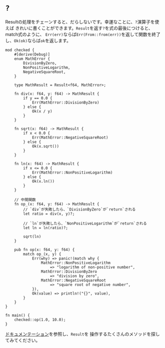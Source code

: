# `?`

Resultの処理をチェーンすると、だらしないです。幸運なことに、`?`演算子を使えば
きれいに書くことができます。`Result`を返す`?`を式の最後につけると、match式のように、
`Err(err)`ならば`Err(From::from(err))`を返して関数を終了し、`Ok(ok)`ならば`ok`を返します。

```rust,editable,ignore,mdbook-runnable
mod checked {
    #[derive(Debug)]
    enum MathError {
        DivisionByZero,
        NonPositiveLogarithm,
        NegativeSquareRoot,
    }

    type MathResult = Result<f64, MathError>;

    fn div(x: f64, y: f64) -> MathResult {
        if y == 0.0 {
            Err(MathError::DivisionByZero)
        } else {
            Ok(x / y)
        }
    }

    fn sqrt(x: f64) -> MathResult {
        if x < 0.0 {
            Err(MathError::NegativeSquareRoot)
        } else {
            Ok(x.sqrt())
        }
    }

    fn ln(x: f64) -> MathResult {
        if x <= 0.0 {
            Err(MathError::NonPositiveLogarithm)
        } else {
            Ok(x.ln())
        }
    }

    // 中間関数
    fn op_(x: f64, y: f64) -> MathResult {
        // `div`が失敗したら、`DivisionByZero`が`return`される
        let ratio = div(x, y)?;

        // `ln`が失敗したら、`NonPositiveLogarithm`が`return`される
        let ln = ln(ratio)?;

        sqrt(ln)
    }

    pub fn op(x: f64, y: f64) {
        match op_(x, y) {
            Err(why) => panic!(match why {
                MathError::NonPositiveLogarithm
                    => "logarithm of non-positive number",
                MathError::DivisionByZero
                    => "division by zero",
                MathError::NegativeSquareRoot
                    => "square root of negative number",
            }),
            Ok(value) => println!("{}", value),
        }
    }
}

fn main() {
    checked::op(1.0, 10.0);
}
```

[ドキュメンテーション][docs]を参照し、`Result`を
操作するたくさんのメソッドを探してみてください。

[docs]: https://doc.rust-lang.org/std/result/index.html
